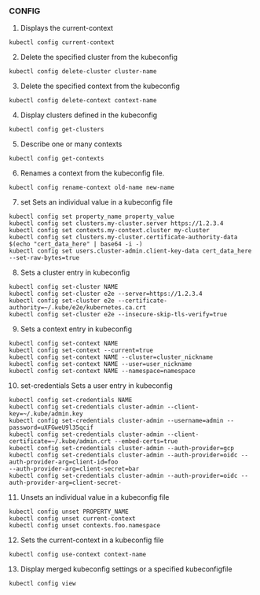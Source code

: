   ### CONFIG
  1. Displays the current-context
  ```
  kubectl config current-context
  ```
  2. Delete the specified cluster from the kubeconfig
  ```
  kubectl config delete-cluster cluster-name
  ```
  3. Delete the specified context from the kubeconfig
  ```
  kubectl config delete-context context-name
  ```
  4. Display clusters defined in the kubeconfig
  ```
  kubectl config get-clusters
  ```
  5. Describe one or many contexts
  ```
  kubectl config get-contexts
  ```
  6. Renames a context from the kubeconfig file.
  ```
  kubectl config rename-context old-name new-name
  ```
  7. set             Sets an individual value in a kubeconfig file
  ```
  kubectl config set property_name property_value
  kubectl config set clusters.my-cluster.server https://1.2.3.4
  kubectl config set contexts.my-context.cluster my-cluster
  kubectl config set clusters.my-cluster.certificate-authority-data $(echo "cert_data_here" | base64 -i -)
  kubectl config set users.cluster-admin.client-key-data cert_data_here --set-raw-bytes=true
  ```
  8. Sets a cluster entry in kubeconfig
  ```
  kubectl config set-cluster NAME 
  kubectl config set-cluster e2e --server=https://1.2.3.4
  kubectl config set-cluster e2e --certificate-authority=~/.kube/e2e/kubernetes.ca.crt
  kubectl config set-cluster e2e --insecure-skip-tls-verify=true
  ```
  9. Sets a context entry in kubeconfig
  ```
  kubectl config set-context NAME
  kubectl config set-context --current=true 
  kubectl config set-context NAME --cluster=cluster_nickname
  kubectl config set-context NAME --user=user_nickname
  kubectl config set-context NAME --namespace=namespace
  ```
  10. set-credentials Sets a user entry in kubeconfig  
  ```
  kubectl config set-credentials NAME
  kubectl config set-credentials cluster-admin --client-key=~/.kube/admin.key
  kubectl config set-credentials cluster-admin --username=admin --password=uXFGweU9l35qcif
  kubectl config set-credentials cluster-admin --client-certificate=~/.kube/admin.crt --embed-certs=true
  kubectl config set-credentials cluster-admin --auth-provider=gcp
  kubectl config set-credentials cluster-admin --auth-provider=oidc --auth-provider-arg=client-id=foo
--auth-provider-arg=client-secret=bar
kubectl config set-credentials cluster-admin --auth-provider=oidc --auth-provider-arg=client-secret-
```
  11. Unsets an individual value in a kubeconfig file 
  ```
  kubectl config unset PROPERTY_NAME
  kubectl config unset current-context
  kubectl config unset contexts.foo.namespace
  ```
  12. Sets the current-context in a kubeconfig file
  ```
  kubectl config use-context context-name
  ```         
  13. Display merged kubeconfig settings or a specified kubeconfigfile
  ```
  kubectl config view
  ```
